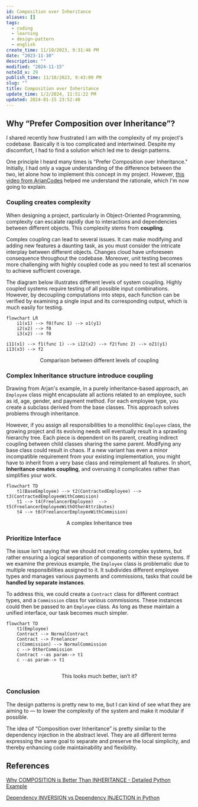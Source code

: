 ```yaml
---
id: Composition over Inheritance
aliases: []
tags:
  - coding
  - learning
  - design-pattern
  - english
create_time: 11/10/2023, 9:31:46 PM
date: "2023-11-10"
description: ""
modified: "2024-11-15"
noteId_x: 29
publish_time: 11/10/2023, 9:43:09 PM
slug: ""
title: Composition over Inheritance
update_time: 1/2/2024, 11:51:22 PM
updated: 2024-01-15 23:52:40
---
```


## Why “Prefer Composition over Inheritance”?

I shared recently how frustrated I am with the complexity of my project's codebase. Basically it is too complicated and intertwined. Despite my discomfort, I had to find a solution which led me to design patterns.

One principle I heard many times is "Prefer Composition over Inheritance." Initially, I had only a vague understanding of the difference between the two, let alone how to implement this concept in my project. However, [this video from ArjanCodes](https://www.youtube.com/watch?v=0mcP8ZpUR38) helped me understand the rationale, which I'm now going to explain.

### Coupling creates complexity

When designing a project, particularly in Object-Oriented Programming, complexity can escalate rapidly due to interactions and dependencies between different objects. This complexity stems from **coupling**.

Complex coupling can lead to several issues. It can make modifying and adding new features a daunting task, as you must consider the intricate interplay between different objects. Changes cloud have unforeseen consequence throughout the codebase. Moreover, unit testing becomes more challenging with highly coupled code as you need to test all scenarios to achieve sufficient coverage.

The diagram below illustrates different levels of system coupling. Highly coupled systems require testing of all possible input combinations. However, by decoupling computations into steps, each function can be verified by examining a single input and its corresponding output, which is much easily for testing.

```mermaid
flowchart LR
	i1(x1) --> f0(func 1) --> o1(y1)
	i2(x2) --> f0
	i3(x2) --> f0 

i11(x1) --> f1(func 1) --> i12(x2) --> f2(func 2) --> o21(y1)
i13(x3) --> f2
```
<div style="text-align: center;"> Comparison between different levels of coupling </div>

### Complex Inheritance structure introduce coupling

Drawing from Arjan's example, in a purely inheritance-based approach, an `Employee` class might encapsulate all actions related to an employee, such as id, age, gender, and payment method. For each employee type, you create a subclass derived from the base classes. This approach solves problems through inheritance.

However, if you assign all responsibilities to a monolithic `Employee` class, the growing project and its evolving needs will eventually result in a sprawling hierarchy tree. Each piece is dependent on its parent, creating indirect coupling between child classes sharing the same parent. Modifying any base class could result in chaos. If a new variant has even a minor incompatible requirement from your existing implementation, you might have to inherit from a very base class and reimplement all features. In short, **Inheritance creates coupling**, and overusing it complicates rather than simplifies your work.

```mermaid
flowchart TD
	t1(BaseEmployee) --> t2(ContractedEmployee) --> t3(ContractedEmployeeWithCommision) 
	t1 --> t4(FreelancerEmployee)  --> t5(FreelancerEmployeeWithOtherAttributes)
	t4 --> t6(FreelancerEmployeeWithCommision)
```
<div style="text-align: center;"> A complex Inheritance tree</div>

### Prioritize Interface

The issue isn't saying that we should not creating complex systems, but rather ensuring a logical separation of components within these systems. If we examine the previous example, the `Employee` class is problematic due to multiple responsibilities assigned to it. It subdivides different employee types and manages various payments and commissions, tasks that could be **handled by separate instances**.

To address this, we could create a `Contract` class for different contract types, and a `Commission` class for various commissions. These instances could then be passed to an `Employee` class. As long as these maintain a unified interface, our task becomes much simpler.

```mermaid
flowchart TD
	t1(Employee) 
	Contract --> NormalContract
	Contract --> Freelancer
	c(Commission) --> NormalCommission
	c --> OtherCommission
	Contract --as param--> t1
	c --as param--> t1
	
```
<div style="text-align: center;"> This looks much better, isn’t it?</div>

### Conclusion

The design patterns is pretty new to me, but I can kind of see what they are aiming to — to lower the complexity of the system and make it modular if possible.

The idea of “Composition over Inheritance” is pretty similar to the dependency injection in the abstract level. They are all different terms expressing the same goal to separate and preserve the local simplicity, and thereby enhancing code maintainability and flexibility.

## References

[Why COMPOSITION is Better Than INHERITANCE - Detailed Python Example](https://www.youtube.com/watch?v=0mcP8ZpUR38)

[Dependency INVERSION vs Dependency INJECTION in Python](https://www.youtube.com/watch?v=2ejbLVkCndI)

